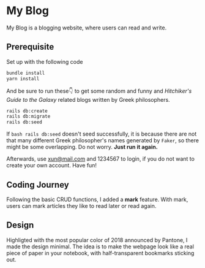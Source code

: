 # My Blog

My Blog is a blogging website, where users can read and write. 

## Prerequisite
Set up with the following code
```bash
bundle install
yarn install
```
And be sure to run these👇 to get some random and funny and *Hitchiker's Guide to the Galaxy* related blogs written by Greek philosophers.
```bash
rails db:create
rails db:migrate
rails db:seed
```
If ```bash rails db:seed``` doesn't seed successfully, it is because there are not that many different Greek philosopher's names generated by ```Faker```, so there might be some overlapping. 
Do not worry. **Just run it again.**

Afterwards, use xun@mail.com and 1234567 to login, if you do not want to create your own account.
Have fun!

## Coding Journey
Following the basic CRUD functions, I added a **mark** feature. 
With mark, users can mark articles they like to read later or read again. 


## Design
Highligted with the most popular color of 2018 announced by Pantone, I made the design minimal. The idea is to make the webpage look like a real piece of paper in your notebook, with half-transparent bookmarks sticking out.

